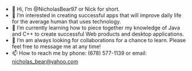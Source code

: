 - 👋 Hi, I’m @NicholasBear97 or Nick for short.
- 👀 I’m interested in creating successful apps that will improve daily life for the average human that uses technology.
- 🌱 I’m currently learning how to piece together my knowledge of Java and C++ to create successful Web products and desktop applications.
- 💞️ I’m am always looking for collaborations for a chance to learn. Please feel free to message me at any time!
- 📫 How to reach me by phone: (678) 577-1139 or email: nicholas_bear@yahoo.com

<!---
NicholasBear97/NicholasBear97 is a ✨ special ✨ repository because its `README.md` (this file) appears on your GitHub profile.
You can click the Preview link to take a look at your changes.
--->
